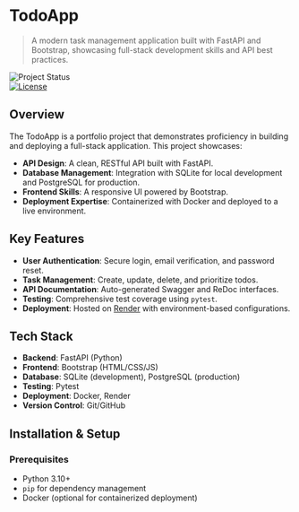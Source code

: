 # TodoApp

> A modern task management application built with FastAPI and Bootstrap, showcasing full-stack development skills and API best practices.

![Project Status](https://img.shields.io/badge/status-complete-brightgreen)  
[![License](https://img.shields.io/github/license/username/todoapp)](LICENSE)


## Overview

The TodoApp is a portfolio project that demonstrates proficiency in building and deploying a full-stack application. This project showcases:

- **API Design**: A clean, RESTful API built with FastAPI.
- **Database Management**: Integration with SQLite for local development and PostgreSQL for production.
- **Frontend Skills**: A responsive UI powered by Bootstrap.
- **Deployment Expertise**: Containerized with Docker and deployed to a live environment.


## Key Features

- **User Authentication**: Secure login, email verification, and password reset.
- **Task Management**: Create, update, delete, and prioritize todos.
- **API Documentation**: Auto-generated Swagger and ReDoc interfaces.
- **Testing**: Comprehensive test coverage using `pytest`.
- **Deployment**: Hosted on [Render](https://render.com) with environment-based configurations.

## Tech Stack

- **Backend**: FastAPI (Python)
- **Frontend**: Bootstrap (HTML/CSS/JS)
- **Database**: SQLite (development), PostgreSQL (production)
- **Testing**: Pytest
- **Deployment**: Docker, Render
- **Version Control**: Git/GitHub


## Installation & Setup

### Prerequisites

- Python 3.10+
- `pip` for dependency management
- Docker (optional for containerized deployment)
